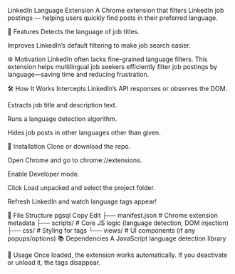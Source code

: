 LinkedIn Language Extension
A Chrome extension that filters LinkedIn job postings — helping users quickly find posts in their preferred language.

🚀 Features
Detects the language of job titles.

Improves LinkedIn’s default filtering to make job search easier.

⚙️ Motivation
LinkedIn often lacks fine-grained language filters. This extension helps multilingual job seekers efficiently filter job postings by language—saving time and reducing frustration.

🛠️ How It Works
Intercepts LinkedIn’s API responses or observes the DOM.

Extracts job title and description text.

Runs a language detection algorithm.

Hides job posts in other languages other than given.

🔧 Installation
Clone or download the repo.

Open Chrome and go to chrome://extensions.

Enable Developer mode.

Click Load unpacked and select the project folder.

Refresh LinkedIn and watch language tags appear!

📂 File Structure
pgsql
Copy
Edit
├── manifest.json       # Chrome extension metadata
├── scripts/            # Core JS logic (language detection, DOM injection)
├── css/                # Styling for tags
└── views/              # UI components (if any popups/options)
📚 Dependencies
A JavaScript language detection library


🔧 Usage
Once loaded, the extension works automatically. If you deactivate or unload it, the tags disappear.
